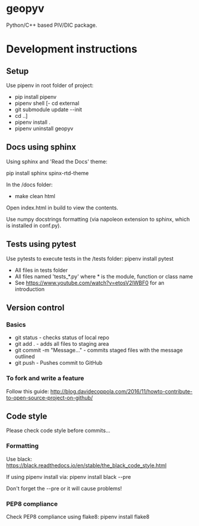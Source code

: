# geopyv
Python/C++ based PIV/DIC package.

# Development instructions

## Setup

Use pipenv in root folder of project:
- pip install pipenv
- pipenv shell
[- cd external
- git submodule update --init
- cd ..]
- pipenv install .
- pipenv uninstall geopyv

## Docs using sphinx
Using sphinx and 'Read the Docs' theme:

pip install sphinx spinx-rtd-theme

In the /docs folder:
- make clean html

Open index.html in build to view the contents.

Use numpy docstrings formatting (via napoleon extension to sphinx, which is installed in
conf.py).

## Tests using pytest
Use pytests to execute tests in the /tests folder: pipenv install pytest

- All files in tests folder
- All files named 'tests_*.py' where * is the module, function or class name
- See https://www.youtube.com/watch?v=etosV2IWBF0 for an introduction

## Version control

### Basics
- git status - checks status of local repo
- git add . - adds all files to staging area
- git commit -m "Message..." - commits staged files with the message outlined
- git push - Pushes commit to GitHub

### To fork and write a feature
Follow this guide: http://blog.davidecoppola.com/2016/11/howto-contribute-to-open-source-project-on-github/

## Code style
Please check code style before commits...

### Formatting
Use black: https://black.readthedocs.io/en/stable/the_black_code_style.html

If using pipenv install via: pipenv install black --pre

Don't forget the --pre or it will cause problems!

### PEP8 compliance
Check PEP8 compliance using flake8: pipenv install flake8
